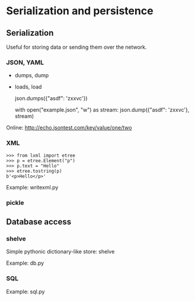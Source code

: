# Serialization and persistence

## Serialization

Useful for storing data or sending them over the network.

### JSON, YAML

  * dumps, dump
  * loads, load

    json.dumps({"asdf": 'zxxvc'})

    with open("example.json", "w") as stream:
        json.dump({"asdf": 'zxxvc'}, stream)

Online: http://echo.jsontest.com/key/value/one/two

### XML

    >>> from lxml import etree
    >>> p = etree.Element("p")
    >>> p.text = "Hello"
    >>> etree.tostring(p)
    b'<p>Hello</p>'

Example: writexml.py

### pickle

## Database access

### shelve

Simple pythonic dictionary-like store: shelve

Example: db.py

### SQL

Example: sql.py
